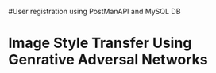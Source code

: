 #User registration using PostManAPI and MySQL DB
# Image Style Transfer Using Genrative Adversal Networks
